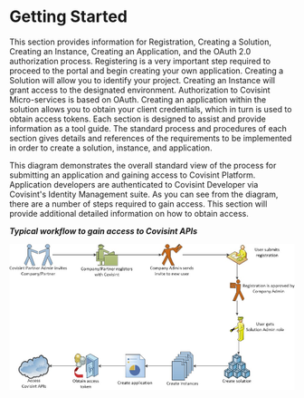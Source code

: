 # Getting Started
This section provides information for Registration, Creating a Solution, Creating an Instance, Creating an Application, and the OAuth 2.0 authorization process. 
Registering is a very important step required to proceed to the portal and begin creating your own application. Creating a Solution will allow you to identify your project. Creating an Instance will grant access to the designated environment. Authorization to Covisint Micro-services is based on OAuth. Creating an application within the solution allows you to obtain your client credentials, which in turn is used to obtain access tokens. Each section is designed to assist and provide information as a tool guide. The standard process and procedures of each section gives details and references of the requirements to be implemented in order to create a solution, instance, and application.

This diagram demonstrates the overall standard view of the process for submitting an application and gaining access to Covisint Platform. Application developers are authenticated to Covisint Developer via Covisint's Identity Management suite. As you can see from the diagram, there are a number of steps required to gain access. This section will provide additional detailed information on how to obtain access.

**_Typical workflow to gain access to Covisint APIs_**

![](get_started.jpg)




